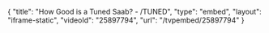 {
    "title": "How Good is a Tuned Saab? - \/TUNED",
    "type": "embed",
    "layout": "iframe-static",
    "videoId": "25897794",
    "url": "\/tvpembed\/25897794"
}